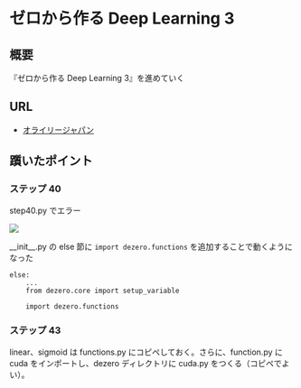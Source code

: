 # ゼロから作る Deep Learning 3

## 概要

『ゼロから作る Deep Learning 3』を進めていく

## URL

- [オライリージャパン](https://www.oreilly.co.jp/books/9784873119069/)

## 躓いたポイント

### ステップ 40

step40.py でエラー

![](https://user-images.githubusercontent.com/61448492/91954804-46830100-ed3d-11ea-8e21-66731b012f97.jpg)

\_\_init\_\_.py の else 節に ```import dezero.functions``` を追加することで動くようになった

```
else:
    ...
    from dezero.core import setup_variable

    import dezero.functions
```

### ステップ 43

linear、sigmoid は functions.py にコピペしておく。さらに、function.py に cuda をインポートし、dezero ディレクトリに cuda.py をつくる（コピペでよい）。

